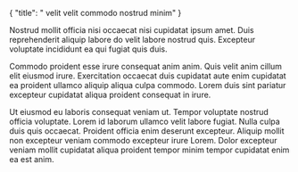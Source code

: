 {
  "title": " velit velit commodo nostrud minim"
}

Nostrud mollit officia nisi occaecat nisi cupidatat ipsum amet. Duis reprehenderit aliquip labore do velit labore nostrud quis. Excepteur voluptate incididunt ea qui fugiat quis duis.

Commodo proident esse irure consequat anim anim. Quis velit anim cillum elit eiusmod irure. Exercitation occaecat duis cupidatat aute enim cupidatat ea proident ullamco aliquip aliqua culpa commodo. Lorem duis sint pariatur excepteur cupidatat aliqua proident consequat in irure.

Ut eiusmod eu laboris consequat veniam ut. Tempor voluptate nostrud officia voluptate. Lorem id laborum ullamco velit labore fugiat. Nulla culpa duis quis occaecat. Proident officia enim deserunt excepteur. Aliquip mollit non excepteur veniam commodo excepteur irure Lorem. Dolor excepteur veniam mollit cupidatat aliqua proident tempor minim tempor cupidatat enim ea est anim.